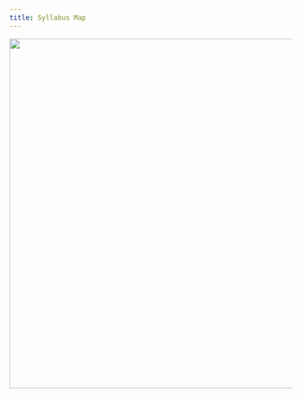 ```yaml
---
title: Syllabus Map
---
```


<img src="https://elizabethcase.net/rda/assets/cccf-map-img-bg.png" width="700px" height="623px" usemap="#map">



<map name="map">
  <area shape="poly" 
    coords="157,170, 99,151, 69,148, 42,160, 30,178, 14,224, 4,280, 17,344, 53,393, 92,417, 148,405, 174,399, 256,394, 257,371, 279,319, 304,286, 334,236, 304,238, 242,245, 180,244, 158,232, 150,209, 151,190, 156,170" 
    alt="Hydrologic Cycle" 
    href="https://elizabethcase.net/rda/cccf-hydrology">
  <area shape="poly" 
    coords="399,314,421,293,482,275,509,295,563,336,556,374,531,472,517,502,504,513,480,508,451,489,406,464,359,448,370,411,383,400,425,384,435,370,432,355,420,334,400,315" 
    alt="Geologic Cycle" 
    href="https://elizabethcase.net/rda/cccf-geology.md">
  <area shape="poly" 
    coords="306,284,367,304,398,315,422,296,462,279,480,274,475,248,476,234,508,189,532,177,548,178,607,199,605,164,601,129,592,108,579,103,543,107,499,118,463,115,401,99,368,99,349,128,349,162,347,194,336,234,306,282" 
    alt="Welcome to the Greenhouse" 
    href="https://elizabethcase.net/rda/cccf-greenhouse">
  <area shape="poly" 
    coords="336,234,347,207,349,152,304,127,269,117,231,126,189,146,164,164,153,179,150,202,153,227,173,242,194,246,269,243,335,235"
    alt="Future" 
    href="https://elizabethcase.net/rda/cccf-future">
  <area shape="poly" 
    coords="88,417,119,414,148,403,195,398,245,395,259,395,270,410,312,427,340,444,374,454,422,470,462,495,491,512,520,501,531,462,546,424,556,367,563,334,582,331,640,289,659,253,654,234,607,203,599,118,589,103,559,102,534,107,501,121,473,115,429,108,406,99,375,95,355,102,350,125,350,152,300,125,334,87,380,35,427,4,452,2,479,2,495,10,533,17,575,35,607,56,623,78,627,100,631,137,655,180,673,205,690,225,696,251,693,279,681,309,651,352,623,420,578,550,549,610,530,616,505,619,451,589,419,576,384,583,275,619,260,615,262,603,264,577,258,564,230,551,125,537,118,526,121,505,139,475,134,459,112,437,,91,417" 
    alt="Maths" 
    href="https://elizabethcase.net/rda/cccf-maths">
  <area shape="poly" 
    coords="306,281,330,292,354,302,381,307,402,320,413,333,425,348,432,363,430,376,415,386,400,394,387,397,374,404,365,417,363,430,359,447,341,443,319,434,299,426,277,414,261,402,255,388,258,368,264,353,269,341,280,328,286,303,297,292,305,284" 
    alt="Past" 
    href="https://elizabethcase.net/rda/cccf-past">
  <area shape="poly" 
    coords="481,273,476,243,484,215,516,184,539,176,593,190,617,211,637,221,656,241,658,260,635,291,618,305,593,327,582,332,565,334,551,330,527,316,505,297,490,282,481,274" 
    alt="Living" 
    href="https://elizabethcase.net/rda/cccf-living">
</map> 


<script type="text/javascript" src="../../_plugins/imagemapresizer.js"></script>